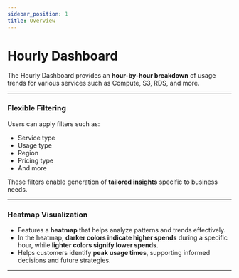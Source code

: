 ```yaml
---
sidebar_position: 1
title: Overview
---
```


# Hourly Dashboard

The Hourly Dashboard provides an **hour-by-hour breakdown** of usage trends for various services such as Compute, S3, RDS, and more.

---

### Flexible Filtering

Users can apply filters such as:

- Service type
- Usage type
- Region
- Pricing type
- And more

These filters enable generation of **tailored insights** specific to business needs.

---

### Heatmap Visualization

- Features a **heatmap** that helps analyze patterns and trends effectively.
- In the heatmap, **darker colors indicate higher spends** during a specific hour, while **lighter colors signify lower spends**.
- Helps customers identify **peak usage times**, supporting informed decisions and future strategies.

---
